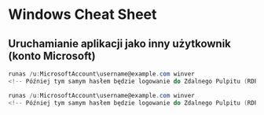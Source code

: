 # Windows Cheat Sheet

## Uruchamianie aplikacji jako inny użytkownik (konto Microsoft)

```powershell
runas /u:MicrosoftAccount\username@example.com winver
<!-- Później tym samym hasłem będzie logowanie do Zdalnego Pulpitu (RDP) -->
```

```powershell
runas /u:MicrosoftAccount\username@example.com winver
<!-- Później tym samym hasłem będzie logowanie do Zdalnego Pulpitu (RDP) -->
```
